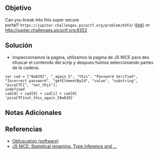## Objetivo
Can you break into this super secure portal? `https://jupiter.challenges.picoctf.org/problem/6353/` ([link](https://jupiter.challenges.picoctf.org/problem/6353/)) or http://jupiter.challenges.picoctf.org:6353
## Solución
- Inspeccionamos la pagina, utilizamos la pagina de JS NICE para des ofuscar el contenido del scrip y despues fuimos seleccionando partes de la cadena.
```
var cad = ["0a029}", "_again_5", "this", "Password Verified", "Incorrect password", "getElementById", "value", "substring", "picoCTF{", "not_this"];
undefined
cad[8] + cad[9] + cad[1] + cad[0]
'picoCTF{not_this_again_50a029}'
```

## Notas Adicionales
## Referencias
- [Obfuscation (software)](https://en.wikipedia.org/wiki/Obfuscation_(software))
- [JS NICE: Statistical renaming, Type inference and ...](http://jsnice.org/)